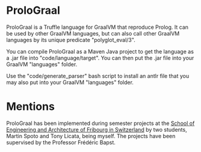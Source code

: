 # ProloGraal
ProloGraal is a Truffle language for GraalVM that reproduce Prolog. It can be used by other GraalVM languages, but can also call other GraalVM languages by its unique predicate "polyglot_eval/3".

You can compile ProloGraal as a Maven Java project to get the language as a .jar file into "code/language/target". You can then put the .jar file into your GraalVM "languages" folder.

Use the "code/generate_parser" bash script to install an antlr file that you may also put into your GraalVM "languages" folder.

# Mentions
ProloGraal has been implemented during semester projects at the [School of Engineering and Architecture of Fribourg in Switzerland](https://www.heia-fr.ch/en/) by two students, Martin Spoto and Tony Licata, being myself. The projects have been supervised by the Professor Frédéric Bapst.
